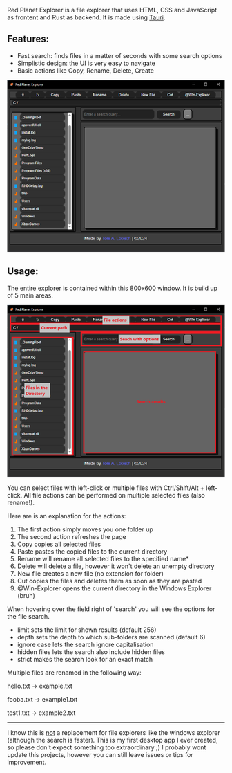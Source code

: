Red Planet Explorer is a file explorer that uses HTML, CSS and JavaScript as frontent and Rust as backend. It is made using <a href="https://tauri.app/">Tauri</a>.
<h2>Features:</h2>
<ul>
  <li>Fast search: finds files in a matter of seconds with some search options</li>
  <li>Simplistic design: the UI is very easy to navigate</li>
  <li>Basic actions like Copy, Rename, Delete, Create</li>
</ul>

![alt text](https://github.com/TAugustL/Red-Planet-Explorer/blob/main/github_pictures/explorer1.png?raw=true)

<h2>Usage:</h2>
<p>The entire explorer is contained within this 800x600 window. It is build up of 5 main areas.</p>

![alt text](https://github.com/TAugustL/Red-Planet-Explorer/blob/main/github_pictures/explorer2.png?raw=true)

<p>You can select files with left-click or multiple files with Ctrl/Shift/Alt + left-click. All file actions can be performed on multiple selected files (also rename!).</p>
<p>Here are is an explanation for the actions:</p>
<ol>
  <li>The first action simply moves you one folder up</li>
  <li>The second action refreshes the page</li>
  <li>Copy copies all selected files</li>
  <li>Paste pastes the copied files to the current directory</li>
  <li>Rename will rename all selected files to the specified name*</li>
  <li>Delete will delete a file, however it won't delete an unempty directory</li>
  <li>New file creates a new file (no extension for folder)</li>
  <li>Cut copies the files and deletes them as soon as they are pasted</li>
  <li>@Win-Explorer opens the current directory in the Windows Explorer (bruh)</li>
</ol>

<p>When hovering over the field right of 'search' you will see the options for the file search.</p>
<ul>
  <li>limit sets the limit for shown results (default 256)</li>
  <li>depth sets the depth to which sub-folders are scanned (default 6)</li>
  <li>ignore case lets the search ignore capitalisation</li>
  <li>hidden files lets the search also include hidden files</li>
  <li>strict makes the search look for an exact match</li>
</ul>

<p>Multiple files are renamed in the following way:</p>
<p>hello.txt  ->  example.txt</p>
<p>fooba.txt  ->  example1.txt</p>
<p>test1.txt  ->  example2.txt</p>

<hr>

I know this is <u>not</u> a replacement for file explorers like the windows explorer (although the search is faster). This is my first desktop app I ever created, so please don't expect something too extraordinary ;) I probably wont update this projects, however you can still leave issues or tips for improvement.
